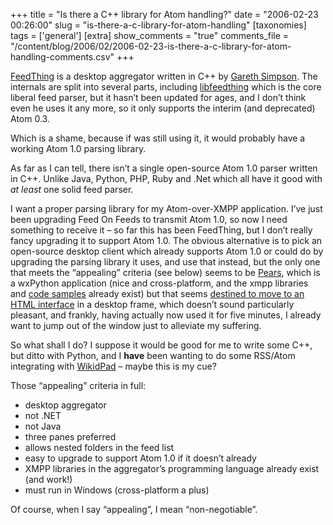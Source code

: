 +++
title = "Is there a C++ library for Atom handling?"
date = "2006-02-23 00:26:00"
slug = "is-there-a-c-library-for-atom-handling"
[taxonomies]
tags = ['general']
[extra]
show_comments = "true"
comments_file = "/content/blog/2006/02/2006-02-23-is-there-a-c-library-for-atom-handling-comments.csv"
+++

[FeedThing](http://feedthing.sourceforge.net/) is a desktop aggregator written in C++ by [Gareth Simpson](http://xurble.org/). The internals are split into several parts, including [libfeedthing](http://cvs.sourceforge.net/viewcvs.py/feedthing/libfeedthing/) which is the core liberal feed parser, but it hasn’t been updated for ages, and I don’t think even he uses it any more, so it only supports the interim (and deprecated) Atom 0.3.

Which is a shame, because if was still using it, it would probably have a working Atom 1.0 parsing library.

As far as I can tell, there isn’t a single open-source Atom 1.0 parser written in C++. Unlike Java, Python, PHP, Ruby and .Net which all have it good with *at least* one solid feed parser.

I want a proper parsing library for my Atom-over-XMPP application. I’ve just been upgrading Feed On Feeds to transmit Atom 1.0, so now I need something to receive it – so far this has been FeedThing, but I don’t really fancy upgrading it to support Atom 1.0. The obvious alternative is to pick an open-source desktop client which already supports Atom 1.0 or could do by upgrading the parsing library it uses, and use that instead, but the only one that meets the “appealing” criteria (see below) seems to be [Pears](http://come.to/project5/pears), which is a wxPython application (nice and cross-platform, and the xmpp libraries and [code samples](http://www.franklinmint.fm/blog/archives/000603.html) already exist) but that seems [destined to move to an HTML interface](http://project5.freezope.org/pears/future.html/) in a desktop frame, which doesn’t sound particularly pleasant, and frankly, having actually now used it for five minutes, I already want to jump out of the window just to alleviate my suffering.

So what shall I do? I suppose it would be good for me to write some C++, but ditto with Python, and I **have** been wanting to do some RSS/Atom integrating with [WikidPad](http://wikidpad.python-hosting.com/) – maybe this is my cue?

Those “appealing” criteria in full:

- desktop aggregator
- not .NET
- not Java
- three panes preferred
- allows nested folders in the feed list
- easy to upgrade to support Atom 1.0 if it doesn’t already
- XMPP libraries in the aggregator’s programming language already exist (and work!)
- must run in Windows (cross-platform a plus)

Of course, when I say “appealing”, I mean “non-negotiable”.
